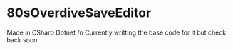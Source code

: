 # 80sOverdiveSaveEditor
Made in CSharp Dotnet /n
Currently writting the base code for it but check back soon
